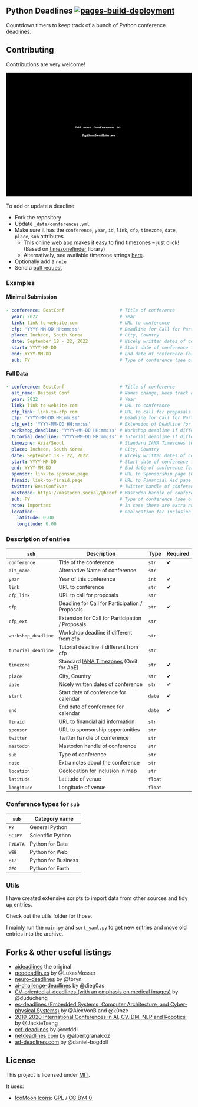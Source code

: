 ## Python Deadlines [![pages-build-deployment](https://github.com/JesperDramsch/python-deadlines/actions/workflows/pages/pages-build-deployment/badge.svg?branch=gh-pages)](https://github.com/JesperDramsch/python-deadlines/actions/workflows/pages/pages-build-deployment)

Countdown timers to keep track of a bunch of Python conference deadlines.

## Contributing

Contributions are very welcome!

![GIF of adding a conference to pythondeadlin.es](static/img/pythondeadlines-edit.gif)

To add or update a deadline:
- Fork the repository
- Update `_data/conferences.yml`
- Make sure it has the `conference`, `year`, `id`, `link`, `cfp`, `timezone`, `date`, `place`, `sub` attributes
    + This [online web app](https://timezonefinder.michelfe.it/) makes it easy to find timezones – just click!
      (Based on [timezonefinder](https://github.com/jannikmi/timezonefinder) library)
    + Alternatively, see available timezone strings [here](https://momentjs.com/timezone/).
- Optionally add a `note`
- Send a [pull request](_data/conferences.yml)

### Examples

#### Minimal Submission

```yaml
- conference: BestConf                     # Title of conference
  year: 2022                               # Year
  link: link-to-website.com                # URL to conference
  cfp: 'YYYY-MM-DD HH:mm:ss'               # Deadline for Call for Participation / Proposals
  place: Incheon, South Korea              # City, Country
  date: September 18 - 22, 2022            # Nicely written dates of conference
  start: YYYY-MM-DD                        # Start date of conference for calendar
  end: YYYY-MM-DD                          # End date of conference for calendar
  sub: PY                                  # Type of conference (see or add _data/types.yml)
```

#### Full Data

```yaml
- conference: BestConf                     # Title of conference
  alt_name: Bestest Conf                   # Names change, keep track of Alternate names here
  year: 2022                               # Year
  link: link-to-website.com                # URL to conference
  cfp_link: link-to-cfp.com                # URL to call for proposals (Optional)
  cfp: 'YYYY-MM-DD HH:mm:ss'               # Deadline for Call for Participation / Proposals
  cfp_ext: 'YYYY-MM-DD HH:mm:ss'           # Extension of Deadline for Call for Participation / Proposals
  workshop_deadline: 'YYYY-MM-DD HH:mm:ss' # Workshop deadline if different from cfp (Optional)
  tutorial_deadline: 'YYYY-MM-DD HH:mm:ss' # Tutorial deadline if different from cfp (Optional)
  timezone: Asia/Seoul                     # Standard IANA Timezones (Omit for AoE)
  place: Incheon, South Korea              # City, Country
  date: September 18 - 22, 2022            # Nicely written dates of conference
  start: YYYY-MM-DD                        # Start date of conference for calendar
  end: YYYY-MM-DD                          # End date of conference for calendar
  sponsor: link-to-sponsor.page            # URL to Sponsorship page (Optional)
  finaid: link-to-finaid.page              # URL to Financial Aid page (Optional)
  twitter: BestConfEver                    # Twitter handle of conference (Optional)
  mastodon: https://mastodon.social/@bconf # Mastodon handle of conference (Optional)
  sub: PY                                  # Type of conference (see or add _data/types.yml)
  note: Important                          # In case there are extra notes about the conference (Optional)
  location:                                # Geolocation for inclusion in map
    latitude: 0.00
    longitude: 0.00
```

### Description of entries

| `sub`       | Description                                        | Type    | Required |
| ----------- | ------------------------------------------------- | ------- | -------- |
| `conference`| Title of the conference                           | `str`   | ✔       |
| `alt_name`  | Alternative Name of conference                    | `str`   |          |
| `year`      | Year of this conference                           | `int`   | ✔       |
| `link`      | URL to conference                                 | `str`   | ✔       |
| `cfp_link`  | URL to call for proposals                         | `str`   |          |
| `cfp`       | Deadline for Call for Participation / Proposals   | `str`   | ✔       |
| `cfp_ext`   | Extension for Call for Participation / Proposals  | `str`   |          |
| `workshop_deadline` | Workshop deadline if different from cfp   | `str`   |          |
| `tutorial_deadline` | Tutorial deadline if different from cfp   | `str`   |          |
| `timezone`  | Standard [IANA Timezones](https://timezonefinder.michelfe.it/) (Omit for AoE)            | `str`   | ✔       |
| `place`     | City, Country                                     | `str`   | ✔       |
| `date`      | Nicely written dates of conference                | `str`   | ✔       |
| `start`     | Start date of conference for calendar             | `date`  | ✔       |
| `end`       | End date of conference for calendar               | `date`  | ✔       |
| `finaid`    | URL to financial aid information                  | `str`   |          |
| `sponsor`   | URL to sponsorship opportunities                  | `str`   |          |
| `twitter`   | Twitter handle of conference                      | `str`   |          |
| `mastodon`  | Mastodon handle of conference                     | `str`   |          |
| `sub`       | Type of conference                                | `str`   |          |
| `note`      | Extra notes about the conference                  | `str`   |          |
| `location`  | Geolocation for inclusion in map                  | `str`   |          |
| `latitude`  | Latitude of venue                                 | `float` |          |
| `longitude` | Longitude of venue                                | `float` |          |


### Conference types for `sub`

| `sub`    | Category name       |
| -------- | ------------------- |
| `PY`     | General Python      |
| `SCIPY`  | Scientific Python   |
| `PYDATA` | Python for Data     |
| `WEB`    | Python for Web      |
| `BIZ`    | Python for Business |
| `GEO`    | Python for Earth    |

### Utils

I have created extensive scripts to import data from other sources and tidy up entries.

Check out the utils folder for those.

I mainly run the `main.py` and `sort_yaml.py` to get new entries and move old entries into the archive.

## Forks & other useful listings

- [aideadlines][2] the original
- [geodeadlin.es][3] by @LukasMosser
- [neuro-deadlines][4] by @tbryn
- [ai-challenge-deadlines][5] by @dieg0as
- [CV-oriented ai-deadlines (with an emphasis on medical images)][8] by @duducheng
- [es-deadlines (Embedded Systems, Computer Architecture, and Cyber-physical Systems)][9] by @AlexVonB and @k0nze
- [2019-2020 International Conferences in AI, CV, DM, NLP and Robotics][10] by @JackieTseng
- [ccf-deadlines][11] by @ccfddl
- [netdeadlines.com][12] by @albertgranalcoz
- [ad-deadlines.com][13] by @daniel-bogdoll

## License

This project is licensed under [MIT][1].

It uses:

- [IcoMoon Icons](https://icomoon.io/#icons-icomoon): [GPL](http://www.gnu.org/licenses/gpl.html) / [CC BY4.0](http://creativecommons.org/licenses/by/4.0/)

[1]: https://abhshkdz.mit-license.org/
[2]: http://aideadlin.es/
[3]: https://github.com/LukasMosser/geo-deadlines
[4]: https://github.com/tbryn/neuro-deadlines
[5]: https://github.com/dieg0as/ai-challenge-deadlines
[6]: http://www.conferenceranks.com/#
[8]: https://m3dv.github.io/ai-deadlines/
[9]: https://ekut-es.github.io/es-deadlines/
[10]: https://jackietseng.github.io/conference_call_for_paper/conferences.html
[11]: https://ccfddl.github.io/
[12]: https://netdeadlines.com/
[13]: https://ad-deadlines.com/
